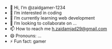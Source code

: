 - 👋 Hi, I’m @zaidgamer-1234
- 👀 I’m interested in coding
- 🌱 I’m currently learning web development
- 💞️ I’m looking to collaborate on ...
- 📫 How to reach me h.zaidamjad29@gmail.com
- 😄 Pronouns: ...
- ⚡ Fun fact: gamer

<!---
zaidgamer-1234/zaidgamer-1234 is a ✨ special ✨ repository because its `README.md` (this file) appears on your GitHub profile.
You can click the Preview link to take a look at your changes.
--->
